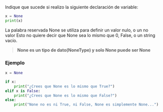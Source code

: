 Indique que sucede si realizo la siguiente declaración de variable:
```python
x = None 
print(x) 
```

La palabra reservada None se utiliza para definir un valor nulo, o un no valor
Esto no quiere decir que None sea lo mismo que 0, False, o un string vacío. 

> **None es un tipo de dato(NoneType) y solo None puede ser None**

### Ejemplo

```python
x = None

if x: 
    print("¿Crees que None es lo mismo que True?")
elif x is False:
    print("¿Crees que None es lo mismo que False?")
else: 
    print("None no es ni True, ni False, None es simplemente None...")    
```

